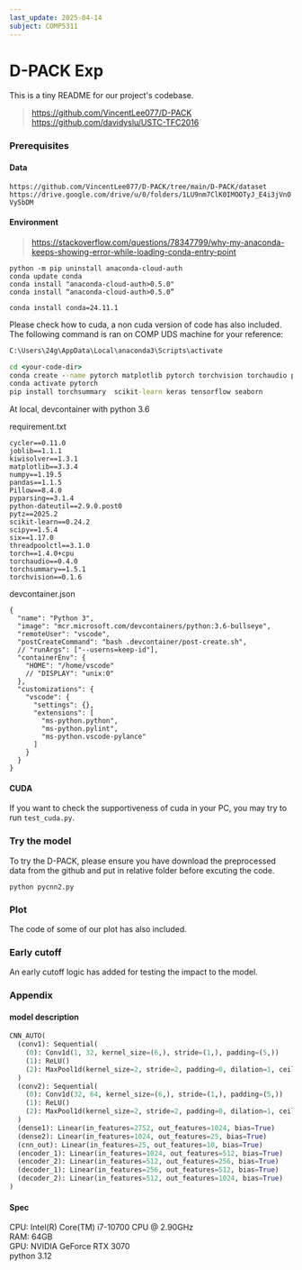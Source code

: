 ```yaml
---
last_update: 2025-04-14
subject: COMP5311
---
```


# D-PACK Exp

This is a tiny README for our project's codebase.

> https://github.com/VincentLee077/D-PACK
> https://github.com/davidyslu/USTC-TFC2016

### Prerequisites

#### Data

`https://github.com/VincentLee077/D-PACK/tree/main/D-PACK/dataset`  
`https://drive.google.com/drive/u/0/folders/1LU9nm7ClK0IMOOTyJ_E4i3jVnOVy5bDM`

#### Environment

> https://stackoverflow.com/questions/78347799/why-my-anaconda-keeps-showing-error-while-loading-conda-entry-point

```
python -m pip uninstall anaconda-cloud-auth
conda update conda
conda install "anaconda-cloud-auth>0.5.0"
conda install “anaconda-cloud-auth>0.5.0”

conda install conda=24.11.1
```

Please check how to cuda, a non cuda version of code has also included.  
The following command is ran on COMP UDS machine for your reference:

```cmd
C:\Users\24g\AppData\Local\anaconda3\Scripts\activate

cd <your-code-dir>
conda create --name pytorch matplotlib pytorch torchvision torchaudio pytorch-cuda=12.1 -c pytorch -c nvidia
conda activate pytorch
pip install torchsummary  scikit-learn keras tensorflow seaborn
```

At local, devcontainer with python 3.6

requirement.txt
```
cycler==0.11.0
joblib==1.1.1
kiwisolver==1.3.1
matplotlib==3.3.4
numpy==1.19.5
pandas==1.1.5
Pillow==8.4.0
pyparsing==3.1.4
python-dateutil==2.9.0.post0
pytz==2025.2
scikit-learn==0.24.2
scipy==1.5.4
six==1.17.0
threadpoolctl==3.1.0
torch==1.4.0+cpu
torchaudio==0.4.0
torchsummary==1.5.1
torchvision==0.1.6
```

devcontainer.json
```
{
  "name": "Python 3",
  "image": "mcr.microsoft.com/devcontainers/python:3.6-bullseye",
  "remoteUser": "vscode",
  "postCreateCommand": "bash .devcontainer/post-create.sh",
  // "runArgs": ["--userns=keep-id"],
  "containerEnv": {
    "HOME": "/home/vscode"
    // "DISPLAY": "unix:0"
  },
  "customizations": {
    "vscode": {
      "settings": {},
      "extensions": [
        "ms-python.python",
        "ms-python.pylint",
        "ms-python.vscode-pylance"
      ]
    }
  }
}
```

#### CUDA

If you want to check the supportiveness of cuda in your PC, you may try to run `test_cuda.py`.

### Try the model

To try the D-PACK, please ensure you have download the preprocessed data from the github and put in relative folder before excuting the code.

```
python pycnn2.py
```

### Plot

The code of some of our plot has also included.

### Early cutoff

An early cutoff logic has added for testing the impact to the model.

### Appendix

#### model description
```py
CNN_AUTO(
  (conv1): Sequential(
    (0): Conv1d(1, 32, kernel_size=(6,), stride=(1,), padding=(5,))
    (1): ReLU()
    (2): MaxPool1d(kernel_size=2, stride=2, padding=0, dilation=1, ceil_mode=False)
  )
  (conv2): Sequential(
    (0): Conv1d(32, 64, kernel_size=(6,), stride=(1,), padding=(5,))
    (1): ReLU()
    (2): MaxPool1d(kernel_size=2, stride=2, padding=0, dilation=1, ceil_mode=False)
  )
  (dense1): Linear(in_features=2752, out_features=1024, bias=True)
  (dense2): Linear(in_features=1024, out_features=25, bias=True)
  (cnn_out): Linear(in_features=25, out_features=10, bias=True)
  (encoder_1): Linear(in_features=1024, out_features=512, bias=True)
  (encoder_2): Linear(in_features=512, out_features=256, bias=True)
  (decoder_1): Linear(in_features=256, out_features=512, bias=True)
  (decoder_2): Linear(in_features=512, out_features=1024, bias=True)
)
```

#### Spec

CPU: Intel(R) Core(TM) i7-10700 CPU @ 2.90GHz  
RAM: 64GB  
GPU: NVIDIA GeForce RTX 3070  
python 3.12
